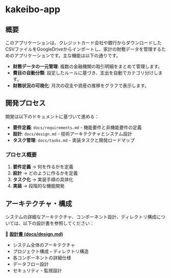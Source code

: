 # kakeibo-app

## 概要

このアプリケーションは、クレジットカード会社や銀行からダウンロードしたCSVファイルをGoogleDriveからインポートし、家計の財務データを管理するためのアプリケーションです。主な機能は以下の通りです。

- **財務データの一元管理**: 複数の金融機関の取引明細をまとめて管理します。
- **費目の自動分類**: 設定したルールに基づき、支出を自動でカテゴリ分けします。
- **財務状況の可視化**: 月次の収支や資産の推移をグラフで表示します。

## 開発プロセス

開発は以下のドキュメントに基づいて進める：

- **要件定義**: `docs/requirements.md` - 機能要件と非機能要件の定義
- **設計**: `docs/design.md` - 技術アーキテクチャとシステム設計
- **タスク管理**: `docs/tasks.md` - 実装タスクと開発ロードマップ

### プロセス概要

1. **要件定義** → 何を作るかを定義
2. **設計** → どのように作るかを定義  
3. **タスク化** → 実装手順の具体化
4. **実装** → 段階的な機能開発

## アーキテクチャ・構成

システムの詳細なアーキテクチャ、コンポーネント設計、ディレクトリ構成については、以下の設計書を参照してください：

📖 **[設計書 (docs/design.md)](docs/design.md)**

- システム全体のアーキテクチャ
- プロジェクト構成・ディレクトリ構造
- 各コンポーネントの詳細仕様
- データフロー設計
- セキュリティ・監視設計
